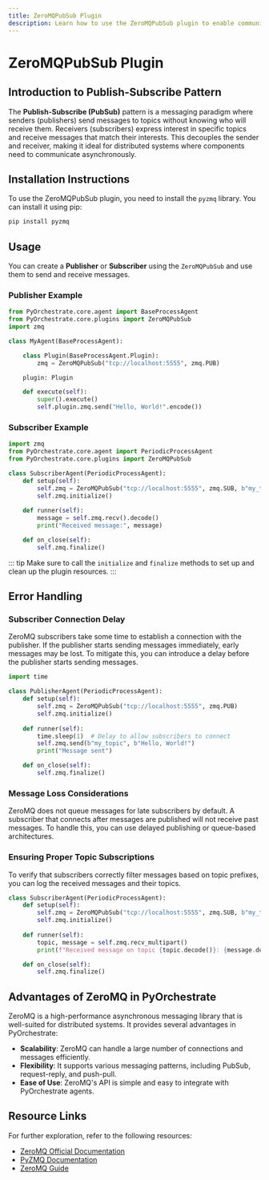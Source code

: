 ```yaml
---
title: ZeroMQPubSub Plugin
description: Learn how to use the ZeroMQPubSub plugin to enable communication between agents using the ZeroMQ Publish-Subscribe pattern.
---
```


# ZeroMQPubSub Plugin

## Introduction to Publish-Subscribe Pattern

The **Publish-Subscribe (PubSub)** pattern is a messaging paradigm where senders (publishers) send messages to topics without knowing who will receive them. Receivers (subscribers) express interest in specific topics and receive messages that match their interests. This decouples the sender and receiver, making it ideal for distributed systems where components need to communicate asynchronously.

## Installation Instructions

To use the ZeroMQPubSub plugin, you need to install the `pyzmq` library. You can install it using pip:

```bash
pip install pyzmq
```

## Usage

You can create a **Publisher** or **Subscriber** using the `ZeroMQPubSub` and use them to send and receive messages.

### Publisher Example

```python
from PyOrchestrate.core.agent import BaseProcessAgent
from PyOrchestrate.core.plugins import ZeroMQPubSub
import zmq

class MyAgent(BaseProcessAgent):

    class Plugin(BaseProcessAgent.Plugin):
        zmq = ZeroMQPubSub("tcp://localhost:5555", zmq.PUB)

    plugin: Plugin

    def execute(self):
        super().execute()
        self.plugin.zmq.send("Hello, World!".encode())
```

### Subscriber Example

```python
import zmq
from PyOrchestrate.core.agent import PeriodicProcessAgent
from PyOrchestrate.core.plugins import ZeroMQPubSub

class SubscriberAgent(PeriodicProcessAgent):
    def setup(self):
        self.zmq = ZeroMQPubSub("tcp://localhost:5555", zmq.SUB, b"my_topic")
        self.zmq.initialize()
    
    def runner(self):
        message = self.zmq.recv().decode()
        print("Received message:", message)

    def on_close(self):
        self.zmq.finalize()
```

::: tip
Make sure to call the `initialize` and `finalize` methods to set up and clean up the plugin resources.
:::

## Error Handling

### Subscriber Connection Delay

ZeroMQ subscribers take some time to establish a connection with the publisher. If the publisher starts sending messages immediately, early messages may be lost. To mitigate this, you can introduce a delay before the publisher starts sending messages.

```python
import time

class PublisherAgent(PeriodicProcessAgent):
    def setup(self):
        self.zmq = ZeroMQPubSub("tcp://localhost:5555", zmq.PUB)
        self.zmq.initialize()
    
    def runner(self):
        time.sleep(1)  # Delay to allow subscribers to connect
        self.zmq.send(b"my_topic", b"Hello, World!")
        print("Message sent")

    def on_close(self):
        self.zmq.finalize()
```

### Message Loss Considerations

ZeroMQ does not queue messages for late subscribers by default. A subscriber that connects after messages are published will not receive past messages. To handle this, you can use delayed publishing or queue-based architectures.

### Ensuring Proper Topic Subscriptions

To verify that subscribers correctly filter messages based on topic prefixes, you can log the received messages and their topics.

```python
class SubscriberAgent(PeriodicProcessAgent):
    def setup(self):
        self.zmq = ZeroMQPubSub("tcp://localhost:5555", zmq.SUB, b"my_topic")
        self.zmq.initialize()
    
    def runner(self):
        topic, message = self.zmq.recv_multipart()
        print(f"Received message on topic {topic.decode()}: {message.decode()}")

    def on_close(self):
        self.zmq.finalize()
```

## Advantages of ZeroMQ in PyOrchestrate

ZeroMQ is a high-performance asynchronous messaging library that is well-suited for distributed systems. It provides several advantages in PyOrchestrate:

- **Scalability**: ZeroMQ can handle a large number of connections and messages efficiently.
- **Flexibility**: It supports various messaging patterns, including PubSub, request-reply, and push-pull.
- **Ease of Use**: ZeroMQ's API is simple and easy to integrate with PyOrchestrate agents.

## Resource Links

For further exploration, refer to the following resources:

- [ZeroMQ Official Documentation](https://zeromq.org/documentation/)
- [PyZMQ Documentation](https://pyzmq.readthedocs.io/en/latest/)
- [ZeroMQ Guide](http://zguide.zeromq.org/page:all)